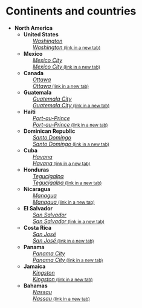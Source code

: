 <!DOCTYPE html>
<html>
<head>
<title>North America</title>
</head>
<body>
<h1>Continents and countries</h1>
<ul>
     <li><b>North America</b>
         <ul>
             <li><b> United States</b>
                 <ul>	
                     <a href="https://en.wikipedia.org/wiki/Washington_(state)"><i>Washington</i></a> <br>
			         <a href="https://en.wikipedia.org/wiki/Washington_(state)" target="_blank"><i>Washington</i><small> (link in a new tab)</small></a>
                 </ul> 
            </li>
            <li><b> Mexico</b>
                 <ul>
                     <a href="https://en.wikipedia.org/wiki/Mexico_City"><i>Mexico City</i></a> <br>
			         <a href="https://en.wikipedia.org/wiki/Mexico_City" target="_blank"><i>Mexico City</i><small> (link in a new tab)</small></a>				 
                </ul> 
	        </li>
		</ul>
         <ul>  
		     <li><b> Canada</b>
                 <ul>	
                     <a href="https://en.wikipedia.org/wiki/Ottawa"><i>Ottawa</i></a> <br>
				     <a href="https://en.wikipedia.org/wiki/Ottawa" target="_blank"><i>Ottawa</i><small> (link in a new tab)</small></a>
                 </ul>
			 </li>
		      <li><b>Guatemala</b>
			     <ul>
                     <a href="https://en.wikipedia.org/wiki/Guatemala_City"><i>Guatemala City</i></a> <br>
			         <a href="https://en.wikipedia.org/wiki/Guatemala_City" target="_blank"><i>Guatemala City</i><small> (link in a new tab)</small></a>				 
                </ul> 
	        </li>
		</ul>
         <ul>  
		     <li><b> Haiti</b>
                 <ul>	
                     <a href="https://en.wikipedia.org/wiki/Port-au-Prince"><i>Port-au-Prince</i></a> <br>
				     <a href="https://en.wikipedia.org/wiki/Port-au-Prince" target="_blank"><i>Port-au-Prince</i><small> (link in a new tab)</small></a>
                 </ul>
			 </li>
		      <li><b> Dominican Republic</b>
			     <ul>
                     <a href="https://en.wikipedia.org/wiki/Santo_Domingo"><i>Santo Domingo</i></a> <br>
			         <a href="https://en.wikipedia.org/wiki/Santo_Domingo" target="_blank"><i>Santo Domingo</i><small> (link in a new tab)</small></a>				 
                </ul> 
	        </li>
		</ul>
	     <ul>
             <li><b> Cuba</b>
                 <ul>	
                     <a href="https://en.wikipedia.org/wiki/Havana"><i>Havana</i></a> <br>
			         <a href="https://en.wikipedia.org/wiki/Havana" target="_blank"><i>Havana</i><small> (link in a new tab)</small></a>
                 </ul> 
            </li>
            <li><b>Honduras</b>
                 <ul>
                     <a href="https://en.wikipedia.org/wiki/Tegucigalpa"><i>Tegucigalpa</i></a> <br>
			         <a href="https://en.wikipedia.org/wiki/Tegucigalpa" target="_blank"><i>Tegucigalpa</i><small> (link in a new tab)</small></a>				 
                </ul> 
	        </li>
		</ul>
         <ul>  
		     <li><b> Nicaragua</b>
                 <ul>	
                     <a href="https://en.wikipedia.org/wiki/Managua"><i>Managua</i></a> <br>
				     <a href="https://en.wikipedia.org/wiki/Managua" target="_blank"><i>Managua</i><small> (link in a new tab)</small></a>
                 </ul>
			 </li>
		     <li><b> El Salvador</b>
			     <ul>
                     <a href="https://en.wikipedia.org/wiki/San_Salvador"><i>San Salvador</i></a> <br>
			         <a href="https://en.wikipedia.org/wiki/San_Salvador" target="_blank"><i>San Salvador</i><small> (link in a new tab)</small></a>				 
                </ul> 
	        </li>
		</ul>
         <ul>  
		     <li><b> Costa Rica</b>
                 <ul>	
                     <a href="https://en.wikipedia.org/wiki/San_José,_Costa_Rica"><i>San José</i></a> <br>
				     <a href="https://en.wikipedia.org/wiki/San_José,_Costa_Rica" target="_blank"><i>San José</i><small> (link in a new tab)</small></a>
                 </ul>
			 </li>
             <li><b>Panama</b>
			     <ul>
                     <a href="https://en.wikipedia.org/wiki/Panama_City"><i>Panama City</i></a> <br>
			         <a href="https://en.wikipedia.org/wiki/Panama_City" target="_blank"><i>Panama City</i><small> (link in a new tab)</small></a>				 
            </ul> 
	        </li>
		    </ul>
	        <ul>  
		     <li><b> Jamaica</b>
                 <ul>	
                     <a href="https://en.wikipedia.org/wiki/Kingston,_Jamaica"><i>Kingston</i></a> <br>
				     <a href="https://en.wikipedia.org/wiki/Kingston,_Jamaica" target="_blank"><i>Kingston</i><small> (link in a new tab)</small></a>
                 </ul>
			  </li>
		      </ul>
              <ul>
              <li><b> Bahamas</b>
              <ul>
              <a href="https://en.wikipedia.org/wiki/Nassau,_Bahamas"><i>Nassau</i></a> <br>
              <a href="https://en.wikipedia.org/wiki/Nassau,_Bahamas"target="_blank"><i>Nassau</i><small> (link in a new tab)</small></a>

	    

</body>
</html>

